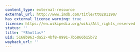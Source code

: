 ```yaml
---
content_type: external-resource
external_url: http://www.imdb.com/title/tt0281190/
has_external_license_warning: true
license: https://en.wikipedia.org/wiki/All_rights_reserved
status: ''
title: '*Shottas*'
uid: 5168b963-da52-4bf8-8991-7b5866b15b72
wayback_url: ''
---
```

